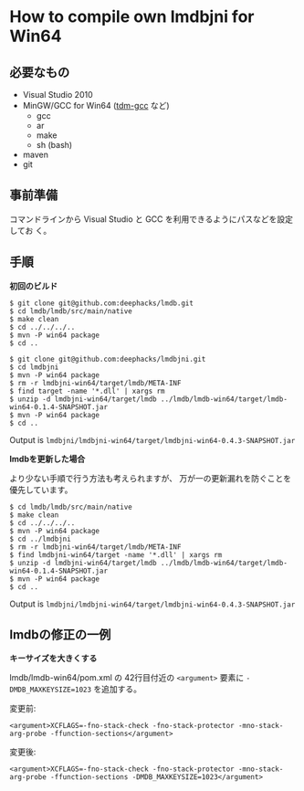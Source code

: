 # How to compile own lmdbjni for Win64

## 必要なもの

*   Visual Studio 2010
*   MinGW/GCC for Win64 ([tdm-gcc](http://tdm-gcc.tdragon.net/) など)
    *   gcc
    *   ar
    *   make
    *   sh (bash)
*   maven
*   git

## 事前準備

コマンドラインから Visual Studio と GCC を利用できるようにパスなどを設定してお
く。

## 手順

**初回のビルド**

```
$ git clone git@github.com:deephacks/lmdb.git
$ cd lmdb/lmdb/src/main/native
$ make clean
$ cd ../../../..
$ mvn -P win64 package
$ cd ..

$ git clone git@github.com:deephacks/lmdbjni.git
$ cd lmdbjni
$ mvn -P win64 package
$ rm -r lmdbjni-win64/target/lmdb/META-INF
$ find target -name '*.dll' | xargs rm
$ unzip -d lmdbjni-win64/target/lmdb ../lmdb/lmdb-win64/target/lmdb-win64-0.1.4-SNAPSHOT.jar
$ mvn -P win64 package
$ cd ..
```

Output is `lmdbjni/lmdbjni-win64/target/lmdbjni-win64-0.4.3-SNAPSHOT.jar`

**lmdbを更新した場合**

より少ない手順で行う方法も考えられますが、
万が一の更新漏れを防ぐことを優先しています。

```
$ cd lmdb/lmdb/src/main/native
$ make clean
$ cd ../../../..
$ mvn -P win64 package
$ cd ../lmdbjni
$ rm -r lmdbjni-win64/target/lmdb/META-INF
$ find lmdbjni-win64/target -name '*.dll' | xargs rm
$ unzip -d lmdbjni-win64/target/lmdb ../lmdb/lmdb-win64/target/lmdb-win64-0.1.4-SNAPSHOT.jar
$ mvn -P win64 package
$ cd ..
```

Output is `lmdbjni/lmdbjni-win64/target/lmdbjni-win64-0.4.3-SNAPSHOT.jar`

## lmdbの修正の一例

**キーサイズを大きくする**

lmdb/lmdb-win64/pom.xml の 42行目付近の `<argument>` 要素に `-DMDB_MAXKEYSIZE=1023` を追加する。

変更前:

    <argument>XCFLAGS=-fno-stack-check -fno-stack-protector -mno-stack-arg-probe -ffunction-sections</argument>

変更後:

    <argument>XCFLAGS=-fno-stack-check -fno-stack-protector -mno-stack-arg-probe -ffunction-sections -DMDB_MAXKEYSIZE=1023</argument>
